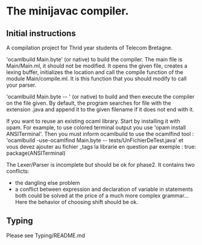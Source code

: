 # The minijavac compiler.

## Initial instructions

A compilation project for Thrid year students of Telecom Bretagne.

'ocamlbuild Main.byte' (or native) to build the compiler. The main file
is Main/Main.ml, it should not be modified. It opens the given file,
creates a lexing buffer, initializes the location and call the compile
function of the module Main/compile.ml. It is this function that you
should modify to call your parser.

'ocamlbuild Main.byte -- <filename>' (or native) to build and then execute
the compiler on the file given. By default, the program searches for
file with the extension .java and append it to the given filename if
it does not end with it.

If you want to reuse an existing ocaml library. Start by installing it
with opam. For example, to use colored terminal output you
use 'opam install ANSITerminal'.
Then you must inform ocamlbuild to use the ocamlfind tool :
'ocamlbuild -use-ocamlfind Main.byte -- tests/UnFichierDeTest.java'
et vous devez ajouter au fichier _tags la librarie en question par exemple :
true: package(ANSITerminal)

The Lexer/Parser is incomplete but should be ok for phase2. It contains two conflicts:
- the dangling else problem
- a conflict between expression and declaration of variable in statements
both could be solved at the price of a much more complex
grammar... Here the behavior of choosing shift should be ok.

## Typing

Please see Typing/README.md